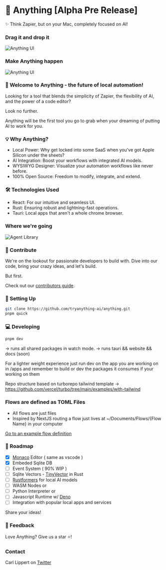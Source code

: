 # 🚀 Anything [Alpha Pre Release]

✨ Think Zapier, but on your Mac, completely focused on AI!

### Drag it and drop it

![Anything UI](https://raw.githubusercontent.com/tryanything-ai/anything/main/assets/anything_dnd_sept_11.gif)

### Make Anything happen

![Anything UI](https://raw.githubusercontent.com/tryanything-ai/anything/main/assets/anything_sept_11.gif)

### 🌟 Welcome to Anything - the future of local automation!

Looking for a tool that blends the simplicity of Zapier, the flexibility of AI, and the power of a code editor?

Look no further.

Anything will be the first tool you go to grab when your dreaming of putting AI to work for you.

### 💡 Why Anything?

- Local Power: Why get locked into some SaaS when you've got Apple Silicon under the sheets?
- AI Integration: Boost your workflows with integrated AI models.
- WYSIWYG Designer: Visualize your automation workflows like never before.
- 100% Open Source: Freedom to modify, integrate, and extend.

### 🛠 Technologies Used

- React: For our intuitive and seamless UI.
- Rust: Ensuring robust and lightning-fast operations.
- Tauri: Local apps that aren't a whole chrome browser.

### Where we're going

![Agent Library](https://raw.githubusercontent.com/tryanything-ai/anything/main/assets/agent_library.png)

### 🤝 Contribute

We're on the lookout for passionate developers to build with. Dive into our code, bring your crazy ideas, and let's build.

But first.

Check out our [contributors guide](https://github.com/tryanything-ai/anything/tree/main/.github/CONTRIBUTING.md).

### 🔧 Setting Up

```bash
git clone https://github.com/tryanything-ai/anything.git
pnpm quick
```

### 💻 Developing
```bash
pnpm dev
```
-> runs all shared packages in watch mode. 
-> runs tauri && website && docs (soon)

For a lighter weight experience just run dev on the app you are working on in /apps and remember to build or dev the packages it consumes if your working on them

Repo structure based on turborepo tailwind template
-> https://github.com/vercel/turbo/tree/main/examples/with-tailwind

### Flows are defined as TOML Files

- All flows are just files
- Inspired by NextJS routing a flow just lives at ~/Documents/Flows/{Flow Name} in your computer

[Go to an example flow definition](https://github.com/tryanything-ai/anything/tree/main/assets/examples)

### 🤖 Roadmap

- [x] [Monaco](https://github.com/suren-atoyan/monaco-react) Editor ( same as vscode )
- [x] Embeded Sqlite DB
- [ ] Event System ( 90% WIP )
- [ ] Sqlite Vectors - [TinyVector](https://github.com/m1guelpf/tinyvector) in Rust
- [ ] [Rustformers](https://github.com/rustformers/llm) for local AI models
- [ ] WASM Nodes or
- [ ] Python Interpreter or
- [ ] Javascript Runtime w/ [Deno](https://github.com/denoland/deno)
- [ ] Integration with popular local apps and services

Share your ideas!

### 💌 Feedback

Love Anything? Give us a star ⭐️!

### Contact

Carl Lippert on [Twitter](https://twitter.com/carllippert)
